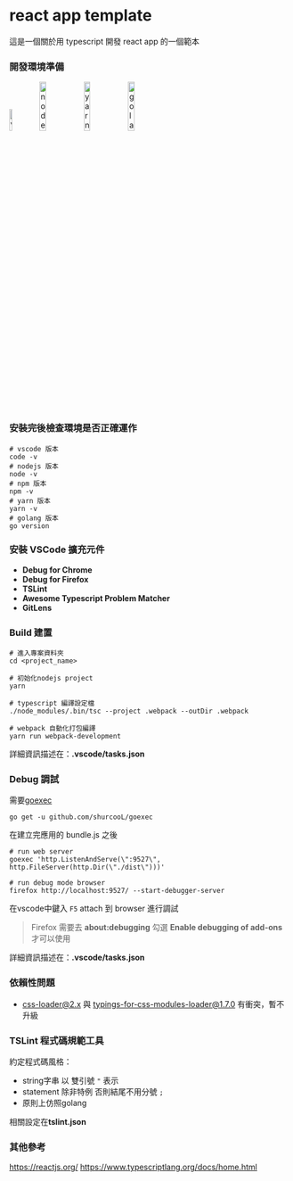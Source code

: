 # react app template

這是一個關於用 typescript 開發 react app 的一個範本


### 開發環境準備

<a href="https://code.visualstudio.com">
<img src="https://user-images.githubusercontent.com/49339/32078127-102bbcfe-baa6-11e7-8ab9-b04dcad2035e.png" alt="vscode-img" width="10%"/></a>

<a href="https://nodejs.org">
<img src="https://nodejs.org/static/images/logos/nodejs-new-pantone-black.png" alt="nodejs-img" width="15%"/></a>

<a href="https://yarnpkg.com">
<img src="https://raw.githubusercontent.com/yarnpkg/assets/master/yarn-kitten-full.png" alt="yarn-img" width="15%"/></a>

<a href="https://golang.org/dl">
<img src="https://blog.golang.org/go-brand/Go-Logo/SVG/Go-Logo_Blue.svg" alt="golang-img" width="15%"/></a>


### 安裝完後檢查環境是否正確運作

```shell
# vscode 版本
code -v
# nodejs 版本
node -v
# npm 版本
npm -v
# yarn 版本
yarn -v
# golang 版本
go version
```


### 安裝 VSCode 擴充元件

* **Debug for Chrome**
* **Debug for Firefox**
* **TSLint**
* **Awesome Typescript Problem Matcher**
* **GitLens**


### Build 建置

```shell
# 進入專案資料夾
cd <project_name>

# 初始化nodejs project
yarn

# typescript 編譯設定檔
./node_modules/.bin/tsc --project .webpack --outDir .webpack

# webpack 自動化打包編譯
yarn run webpack-development
```

詳細資訊描述在：**.vscode/tasks.json**


### Debug 調試

需要[goexec](https://github.com/shurcooL/goexec)

```shell
go get -u github.com/shurcooL/goexec
```

在建立完應用的 bundle.js 之後

```shell
# run web server
goexec 'http.ListenAndServe(\":9527\", http.FileServer(http.Dir(\"./dist\")))'

# run debug mode browser
firefox http://localhost:9527/ --start-debugger-server
```

在vscode中鍵入 `F5` attach 到 browser 進行調試

> Firefox 需要去 **about:debugging** 勾選 **Enable debugging of add-ons** 才可以使用

詳細資訊描述在：**.vscode/tasks.json**


### 依賴性問題

* css-loader@2.x 與 typings-for-css-modules-loader@1.7.0 有衝突，暫不升級


### TSLint 程式碼規範工具

約定程式碼風格：

* string字串 以 雙引號 `"` 表示
* statement 除非特例 否則結尾不用分號 `;`
* 原則上仿照golang

相關設定在**tslint.json**


### 其他參考

https://reactjs.org/
https://www.typescriptlang.org/docs/home.html